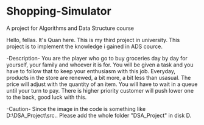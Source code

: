 # Shopping-Simulator
A project for Algorithms and Data Structure course

Hello, fellas. It's Quan here.
This is my third project in university. This project is to implement the knowledge i gained in ADS cource.

-Description-
You are the player who go to buy groceries day by day for yourself, your family and whoever it is for.
You will be given a task and you have to follow that to keep your enthusiasm with this job.
Everyday, products in the store are renewed, a bit more, a bit less than usasual. The price will adjust with the quantity of an item.
You will have to wait in a queue until your turn to pay. There is higher priority customer will push lower one to the back, good luck with this.

-Caution-
Since the image in the code is something like D:\DSA_Project\src\..
Please add the whole folder "DSA_Project" in disk D.
